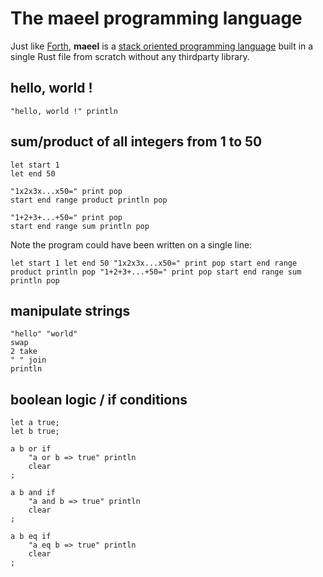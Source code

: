 # The maeel programming language

Just like [Forth](https://en.wikipedia.org/wiki/Forth_(programming_language)), **maeel** is a [stack oriented programming language](https://en.wikipedia.org/wiki/Stack-oriented_programming) built in a single Rust file from scratch without any thirdparty library.

## hello, world !

```
"hello, world !" println
```

## sum/product of all integers from 1 to 50

```
let start 1
let end 50

"1x2x3x...x50=" print pop
start end range product println pop

"1+2+3+...+50=" print pop
start end range sum println pop
```

Note the program could have been written on a single line:
```
let start 1 let end 50 "1x2x3x...x50=" print pop start end range product println pop "1+2+3+...+50=" print pop start end range sum println pop
```

## manipulate strings

```
"hello" "world"
swap
2 take
" " join
println
```

## boolean logic / if conditions

```
let a true;
let b true; 

a b or if
    "a or b => true" println
    clear
;

a b and if
    "a and b => true" println
    clear
;

a b eq if
    "a eq b => true" println
    clear
;
```
